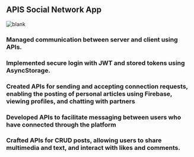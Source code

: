 ## APIS Social Network App
![blank](https://github.com/hodinhtuankiet/trello-backend-express/assets/120298180/0f800b65-ef0b-4979-879b-1562702d35aa)
### Managed communication between server and client using APIs.
### Implemented secure login with JWT and stored tokens using AsyncStorage.
### Created APIs for sending and accepting connection requests, enabling the posting of personal articles using Firebase, viewing profiles, and chatting with partners
### Developed APIs to facilitate messaging between users who have connected through the platform
### Crafted APIs for CRUD posts, allowing users to share multimedia and text, and interact with likes and comments.
